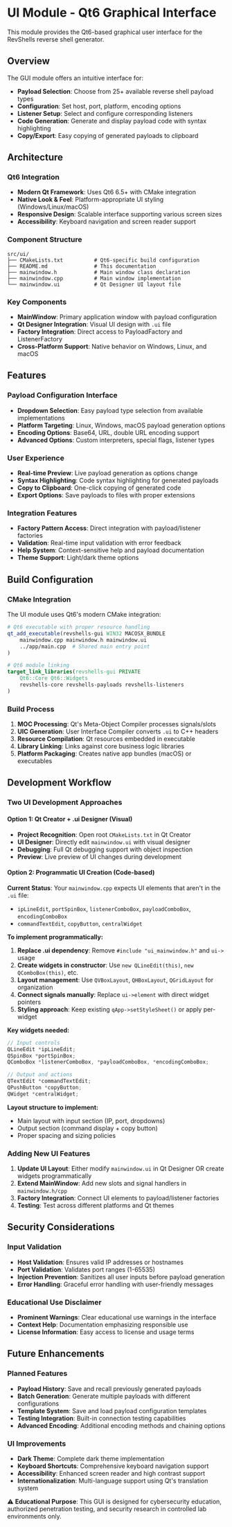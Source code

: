 # UI Module - Qt6 Graphical Interface

This module provides the Qt6-based graphical user interface for the RevShells reverse shell generator.

## Overview

The GUI module offers an intuitive interface for:
- **Payload Selection**: Choose from 25+ available reverse shell payload types
- **Configuration**: Set host, port, platform, encoding options
- **Listener Setup**: Select and configure corresponding listeners
- **Code Generation**: Generate and display payload code with syntax highlighting
- **Copy/Export**: Easy copying of generated payloads to clipboard

## Architecture

### Qt6 Integration
- **Modern Qt Framework**: Uses Qt6 6.5+ with CMake integration
- **Native Look & Feel**: Platform-appropriate UI styling (Windows/Linux/macOS)
- **Responsive Design**: Scalable interface supporting various screen sizes
- **Accessibility**: Keyboard navigation and screen reader support

### Component Structure

```
src/ui/
├── CMakeLists.txt          # Qt6-specific build configuration
├── README.md               # This documentation
├── mainwindow.h            # Main window class declaration
├── mainwindow.cpp          # Main window implementation 
└── mainwindow.ui           # Qt Designer UI layout file
```

### Key Components

- **MainWindow**: Primary application window with payload configuration
- **Qt Designer Integration**: Visual UI design with `.ui` file
- **Factory Integration**: Direct access to PayloadFactory and ListenerFactory
- **Cross-Platform Support**: Native behavior on Windows, Linux, and macOS

## Features

### Payload Configuration Interface
- **Dropdown Selection**: Easy payload type selection from available implementations
- **Platform Targeting**: Linux, Windows, macOS payload generation options
- **Encoding Options**: Base64, URL, double URL encoding support
- **Advanced Options**: Custom interpreters, special flags, listener types

### User Experience
- **Real-time Preview**: Live payload generation as options change
- **Syntax Highlighting**: Code syntax highlighting for generated payloads
- **Copy to Clipboard**: One-click copying of generated code
- **Export Options**: Save payloads to files with proper extensions

### Integration Features
- **Factory Pattern Access**: Direct integration with payload/listener factories
- **Validation**: Real-time input validation with error feedback
- **Help System**: Context-sensitive help and payload documentation
- **Theme Support**: Light/dark theme options

## Build Configuration

### CMake Integration
The UI module uses Qt6's modern CMake integration:

```cmake
# Qt6 executable with proper resource handling
qt_add_executable(revshells-gui WIN32 MACOSX_BUNDLE
    mainwindow.cpp mainwindow.h mainwindow.ui
    ../app/main.cpp  # Shared main entry point
)

# Qt6 module linking
target_link_libraries(revshells-gui PRIVATE 
    Qt6::Core Qt6::Widgets
    revshells-core revshells-payloads revshells-listeners
)
```

### Build Process
1. **MOC Processing**: Qt's Meta-Object Compiler processes signals/slots
2. **UIC Generation**: User Interface Compiler converts `.ui` to C++ headers  
3. **Resource Compilation**: Qt resources embedded in executable
4. **Library Linking**: Links against core business logic libraries
5. **Platform Packaging**: Creates native app bundles (macOS) or executables

## Development Workflow

### Two UI Development Approaches

#### Option 1: Qt Creator + .ui Designer (Visual)
- **Project Recognition**: Open root `CMakeLists.txt` in Qt Creator
- **UI Designer**: Directly edit `mainwindow.ui` with visual designer
- **Debugging**: Full Qt debugging support with object inspection
- **Preview**: Live preview of UI changes during development

#### Option 2: Programmatic UI Creation (Code-based)
**Current Status**: Your `mainwindow.cpp` expects UI elements that aren't in the `.ui` file:
- `ipLineEdit`, `portSpinBox`, `listenerComboBox`, `payloadComboBox`, `encodingComboBox`
- `commandTextEdit`, `copyButton`, `centralWidget`

**To implement programmatically:**

1. **Replace .ui dependency**: Remove `#include "ui_mainwindow.h"` and `ui->` usage
2. **Create widgets in constructor**: Use `new QLineEdit(this)`, `new QComboBox(this)`, etc.
3. **Layout management**: Use `QVBoxLayout`, `QHBoxLayout`, `QGridLayout` for organization
4. **Connect signals manually**: Replace `ui->element` with direct widget pointers
5. **Styling approach**: Keep existing `qApp->setStyleSheet()` or apply per-widget

**Key widgets needed:**
```cpp
// Input controls
QLineEdit *ipLineEdit;
QSpinBox *portSpinBox; 
QComboBox *listenerComboBox, *payloadComboBox, *encodingComboBox;

// Output and actions  
QTextEdit *commandTextEdit;
QPushButton *copyButton;
QWidget *centralWidget;
```

**Layout structure to implement:**
- Main layout with input section (IP, port, dropdowns)
- Output section (command display + copy button)
- Proper spacing and sizing policies

### Adding New UI Features

1. **Update UI Layout**: Either modify `mainwindow.ui` in Qt Designer OR create widgets programmatically
2. **Extend MainWindow**: Add new slots and signal handlers in `mainwindow.h/cpp`
3. **Factory Integration**: Connect UI elements to payload/listener factories
4. **Testing**: Test across different platforms and Qt themes

## Security Considerations

### Input Validation
- **Host Validation**: Ensures valid IP addresses or hostnames
- **Port Validation**: Validates port ranges (1-65535)
- **Injection Prevention**: Sanitizes all user inputs before payload generation
- **Error Handling**: Graceful error handling with user-friendly messages

### Educational Use Disclaimer
- **Prominent Warnings**: Clear educational use warnings in the interface
- **Context Help**: Documentation emphasizing responsible use
- **License Information**: Easy access to license and usage terms

## Future Enhancements

### Planned Features
- **Payload History**: Save and recall previously generated payloads
- **Batch Generation**: Generate multiple payloads with different configurations
- **Template System**: Save and load payload configuration templates
- **Testing Integration**: Built-in connection testing capabilities
- **Advanced Encoding**: Additional encoding methods and chaining options

### UI Improvements
- **Dark Theme**: Complete dark theme implementation
- **Keyboard Shortcuts**: Comprehensive keyboard navigation support
- **Accessibility**: Enhanced screen reader and high contrast support
- **Internationalization**: Multi-language support using Qt's translation system

⚠️ **Educational Purpose**: This GUI is designed for cybersecurity education, authorized penetration testing, and security research in controlled lab environments only.